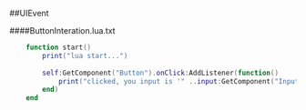 ##UIEvent

####ButtonInteration.lua.txt

```lua
	function start()
		print("lua start...")
	
		self:GetComponent("Button").onClick:AddListener(function()
			print("clicked, you input is '" ..input:GetComponent("InputField").text .."'")
		end)
	end
```